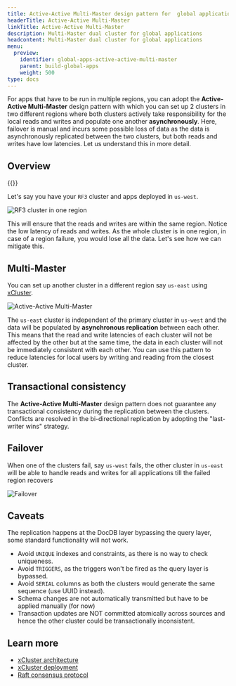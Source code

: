 ```yaml
---
title: Active-Active Multi-Master design pattern for  global applications
headerTitle: Active-Active Multi-Master
linkTitle: Active-Active Multi-Master
description: Multi-Master dual cluster for global applications
headcontent: Multi-Master dual cluster for global applications
menu:
  preview:
    identifier: global-apps-active-active-multi-master
    parent: build-global-apps
    weight: 500
type: docs
---
```



For apps that have to be run in multiple regions, you can adopt the **Active-Active Multi-Master** design pattern with which you can set up 2 clusters in two different regions where both clusters actively take responsibility for the local reads and writes and populate one another **asynchronously**. Here, failover is manual and incurs some possible loss of data as the data is asynchronously replicated between the two clusters, but both reads and writes have low latencies. Let us understand this in more detail.

## Overview

{{<cluster-setup-tabs>}}

Let's say you have your `RF3` cluster and apps deployed in `us-west`.

![RF3 cluster in one region](/images/develop/global-apps/aa-single-master-1region.png)

This will ensure that the reads and writes are within the same region. Notice the low latency of reads and writes. As the whole cluster is in one region, in case of a region failure, you would lose all the data. Let's see how we can mitigate this.

## Multi-Master

You can set up another cluster in a different region say `us-east` using [xCluster](../../../explore/multi-region-deployments/asynchronous-replication-ysql/#configure-bidirectional-replication).

![Active-Active Multi-Master](/images/develop/global-apps/aa-multi-master-setup.png)

The `us-east` cluster is independent of the primary cluster in `us-west` and the data will be populated by **asynchronous replication** between each other. This means that the read and write latencies of each cluster will not be affected by the other but at the same time, the data in each cluster will not be immediately consistent with each other. You can use this pattern to reduce latencies for local users by writing and reading from the closest cluster.

## Transactional consistency

The **Active-Active Multi-Master** design pattern does not guarantee any transactional consistency during the replication between the clusters. Conflicts are resolved in the bi-directional replication by adopting the "last-writer wins" strategy.

## Failover

When one of the clusters fail, say `us-west` fails, the other cluster in `us-east` will be able to handle reads and writes for all applications till the failed region recovers

![Failover](/images/develop/global-apps/aa-multi-master-failover.png)

## Caveats

The replication happens at the DocDB layer bypassing the query layer, some standard functionality will not work.

- Avoid `UNIQUE` indexes and constraints, as there is no way to check uniqueness.
- Avoid `TRIGGERS`, as the triggers won't be fired as the query layer is bypassed.
- Avoid `SERIAL` columns as both the clusters would generate the same sequence (use UUID instead).
- Schema changes are not automatically transmitted but have to be applied manually (for now)
- Transaction updates are NOT committed atomically across sources and hence the other cluster could be transactionally inconsistent.

## Learn more

- [xCluster architecture](../../../architecture/docdb-replication/async-replication)
- [xCluster deployment](../../../explore/multi-region-deployments/asynchronous-replication-ysql/)
- [Raft consensus protocol](../../../architecture/docdb-replication/replication)